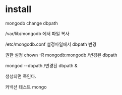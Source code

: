 # install

mongodb change dbpath

/var/lib/mongodb 에서 파일 복사 

/etc/mongodb.conf 설정파일에서
dbpath 변경

권한 설정
chown -R mongodb:mongodb /변경된 dbpath

mongod --dbpath /변경된 dbpath &

생성되면 죽인다.


커넥션 테스트
mongo 

